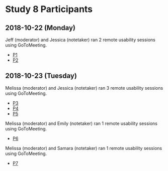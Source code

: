 # Study 8 Participants

## 2018-10-22 (Monday)

Jeff (moderator) and Jessica (notetaker) ran 2 remote usability sessions using GoToMeeting.

- [P1]()
- [P2]()



## 2018-10-23 (Tuesday)

Melissa (moderator) and Jessica (notetaker) ran 3 remote usability sessions using GoToMeeting.

- [P3]()
- [P4]()
- [P5]()

Melissa (moderator) and Emily (notetaker) ran 1 remote usability sessions using GoToMeeting.

- [P6]() 

Melissa (moderator) and Samara (notetaker) ran 1 remote usability sessions using GoToMeeting.

- [P7]() 

